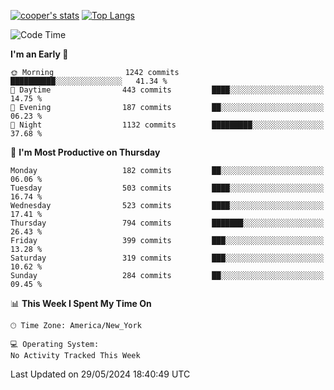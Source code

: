 [![cooper's stats](https://github-readme-stats-l2ak-km2n59e3j-coopjzs-projects.vercel.app/api?username=coopjz&count_private=true)](https://github.com/coopjz/github-readme-stats)
[![Top Langs](https://github-readme-stats-l2ak-km2n59e3j-coopjzs-projects.vercel.app/api/top-langs/?username=coopjz&count_private=true&langs_count=8&layout=compact&&hide=C)](https://github.com/coopjz/github-readme-stats)
<!--START_SECTION:waka-->
![Code Time](http://img.shields.io/badge/Code%20Time-36%20hrs%2016%20mins-blue)

**I'm an Early 🐤** 

```text
🌞 Morning                1242 commits        ██████████░░░░░░░░░░░░░░░   41.34 % 
🌆 Daytime                443 commits         ████░░░░░░░░░░░░░░░░░░░░░   14.75 % 
🌃 Evening                187 commits         ██░░░░░░░░░░░░░░░░░░░░░░░   06.23 % 
🌙 Night                  1132 commits        █████████░░░░░░░░░░░░░░░░   37.68 % 
```
📅 **I'm Most Productive on Thursday** 

```text
Monday                   182 commits         ██░░░░░░░░░░░░░░░░░░░░░░░   06.06 % 
Tuesday                  503 commits         ████░░░░░░░░░░░░░░░░░░░░░   16.74 % 
Wednesday                523 commits         ████░░░░░░░░░░░░░░░░░░░░░   17.41 % 
Thursday                 794 commits         ███████░░░░░░░░░░░░░░░░░░   26.43 % 
Friday                   399 commits         ███░░░░░░░░░░░░░░░░░░░░░░   13.28 % 
Saturday                 319 commits         ███░░░░░░░░░░░░░░░░░░░░░░   10.62 % 
Sunday                   284 commits         ██░░░░░░░░░░░░░░░░░░░░░░░   09.45 % 
```


📊 **This Week I Spent My Time On** 

```text
🕑︎ Time Zone: America/New_York

💻 Operating System: 
No Activity Tracked This Week
```


 Last Updated on 29/05/2024 18:40:49 UTC
<!--END_SECTION:waka-->
